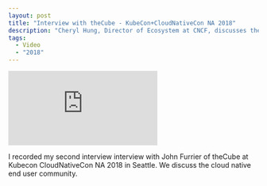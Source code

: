 ```yaml
---
layout: post
title: "Interview with theCube - KubeCon+CloudNativeCon NA 2018"
description: "Cheryl Hung, Director of Ecosystem at CNCF, discusses the cloud native end user community on theCube."
tags:
  - Video
  - "2018"
---
```


<div class="video-wrapper">
    <iframe src="https://www.youtube.com/embed/3vcfxbZwOFI" frameborder="0" allowfullscreen></iframe>
</div>

I recorded my second interview interview with John Furrier of theCube at Kubecon
CloudNativeCon NA 2018 in Seattle. We discuss the cloud native end user
community.
